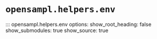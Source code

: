 # `opensampl.helpers.env`

::: opensampl.helpers.env
    options:
      show_root_heading: false
      show_submodules: true
      show_source: true
